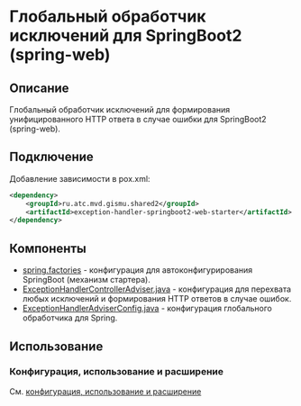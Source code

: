 # Глобальный обработчик исключений для SpringBoot2 (spring-web)

## Описание

Глобальный обработчик исключений для формирования унифицированного HTTP ответа в случае ошибки для SpringBoot2 (spring-web).

## Подключение
Добавление зависимости в pox.xml:
```xml
<dependency>
    <groupId>ru.atc.mvd.gismu.shared2</groupId>
    <artifactId>exception-handler-springboot2-web-starter</artifactId>
</dependency>
```

## Компоненты
- [spring.factories](src/main/resources/META-INF/spring.factories) - 
конфигурация для автоконфигурирования SpringBoot (механизм стартера).
- [ExceptionHandlerControllerAdviser.java](src/main/java/ru/atc/mvd/gismu/shared2/exceptionhandler/springboot2/web/ExceptionHandlerControllerAdviser.java) -
конфигурация для перехвата любых исключений и формирования HTTP ответов в случае ошибок.
- [ExceptionHandlerAdviserConfig.java](src/main/java/ru/atc/mvd/gismu/shared2/exceptionhandler/springboot2/web/ExceptionHandlerAdviserConfig.java) -
конфигурация глобального обработчика для Spring.

## Использование

### Конфигурация, использование и расширение
См. [конфигурация, использование и расширение](../exception-handler-spring-core/README.md#конфигурация)